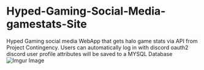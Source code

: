 # Hyped-Gaming-Social-Media-gamestats-Site
Hyped Gaming social media WebApp that gets halo game stats via API from Project Contingency. Users can automatically log in with discord oauth2 discord user profile attributes will be saved to a MYSQL Database
![Imgur Image](https://imgur.com/qvZXy8O.jpg)

